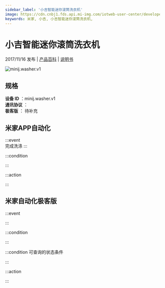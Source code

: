 ```yaml
---
sidebar_label: '小吉智能迷你滚筒洗衣机'
image: https://cdn.cnbj1.fds.api.mi-img.com/iotweb-user-center/developer_1679047511400MPG3Uyv8.png?GalaxyAccessKeyId=AKVGLQWBOVIRQ3XLEW&Expires=9223372036854775807&Signature=SgIHDKbq2Mlp/TfsSyX86lPI54M=
keywords: 米家, 小吉, 小吉智能迷你滚筒洗衣机, 
---
```

# 小吉智能迷你滚筒洗衣机

2017/11/16 发布 | [产品百科](https://home.mi.com/webapp/content/baike/product/index.html?model=minij.washer.v1/) | [说明书](https://home.mi.com/views/introduction.html?model=minij.washer.v1&region=cn)

![minij.washer.v1](https://cdn.cnbj1.fds.api.mi-img.com/iotweb-user-center/developer_1679047511400MPG3Uyv8.png?GalaxyAccessKeyId=AKVGLQWBOVIRQ3XLEW&Expires=9223372036854775807&Signature=SgIHDKbq2Mlp/TfsSyX86lPI54M=)

## 规格  
> 
**设备 ID** ：minij.washer.v1  
**通讯协议** ：  
**极客版**  ： 待补充 


## 米家APP自动化  

:::event  
完成洗涤
:::

:::condition  

:::

:::action   

:::

## 米家自动化极客版  

:::event  

:::

:::condition  

:::

:::condition 可查询的状态条件  

:::

:::action  

:::

        
